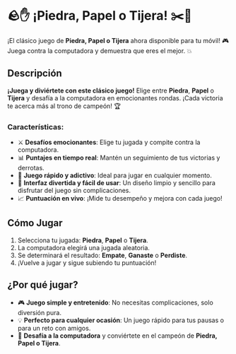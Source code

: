 # **🪨✋ ¡Piedra, Papel o Tijera! ✂️📱**

¡El clásico juego de **Piedra, Papel o Tijera** ahora disponible para tu móvil! 🎮 Juega contra la computadora y demuestra que eres el mejor. 💥

## **Descripción**

**¡Juega y diviértete con este clásico juego!** Elige entre **Piedra**, **Papel** o **Tijera** y desafía a la computadora en emocionantes rondas. ¡Cada victoria te acerca más al trono de campeón! 🏆

### **Características:**

- ⚔️ **Desafíos emocionantes**: Elige tu jugada y compite contra la computadora.
- 📊 **Puntajes en tiempo real**: Mantén un seguimiento de tus victorias y derrotas.
- 🏅 **Juego rápido y adictivo**: Ideal para jugar en cualquier momento.
- 🎨 **Interfaz divertida y fácil de usar**: Un diseño limpio y sencillo para disfrutar del juego sin complicaciones.
- 📈 **Puntuación en vivo**: ¡Mide tu desempeño y mejora con cada juego!

## **Cómo Jugar**

1. Selecciona tu jugada: **Piedra**, **Papel** o **Tijera**.
2. La computadora elegirá una jugada aleatoria.
3. Se determinará el resultado: **Empate**, **Ganaste** o **Perdiste**.
4. ¡Vuelve a jugar y sigue subiendo tu puntuación!

## **¿Por qué jugar?**

- 🎮 **Juego simple y entretenido**: No necesitas complicaciones, solo diversión pura.
- 💡 **Perfecto para cualquier ocasión**: Un juego rápido para tus pausas o para un reto con amigos.
- 🥇 **Desafía a la computadora** y conviértete en el campeón de **Piedra, Papel o Tijera**.

